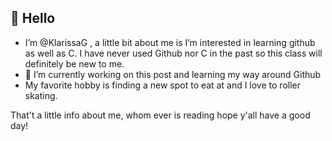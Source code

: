  <h2>👋 Hello </h2>
<ul>
<li>I’m @KlarissaG , a little bit about me is I’m interested in learning github as well as C. I have never used Github nor C in the past so this class will definitely be new to me.</li>
<li>🌱 I’m currently working on this post and learning my way around Github </li>
<li> My favorite hobby is finding a new spot to eat at and I love to roller skating.</li>
</ul>

That't a little info about me, whom ever is reading hope y'all have a good day!



<!---
KlarissaG/KlarissaG is a ✨ special ✨ repository because its `README.md` (this file) appears on your GitHub profile.
You can click the Preview link to take a look at your changes.
--->
